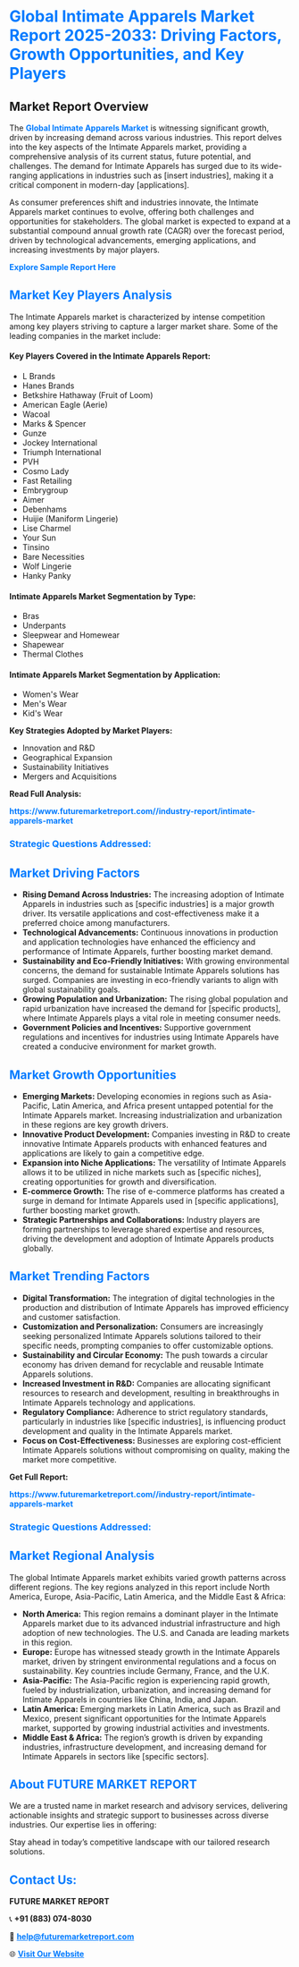 <h1 style="color: #007BFF;">Global Intimate Apparels Market Report 2025-2033: Driving Factors, Growth Opportunities, and Key Players</h1>

<section id="overview">
<h2>Market Report Overview</h2>
<p>The <a href="https://www.futuremarketreport.com//industry-report/intimate-apparels-market" style="color: #007BFF; text-decoration: none;"><strong>Global Intimate Apparels Market</strong></a> is witnessing significant growth, driven by increasing demand across various industries. This report delves into the key aspects of the Intimate Apparels market, providing a comprehensive analysis of its current status, future potential, and challenges. The demand for Intimate Apparels has surged due to its wide-ranging applications in industries such as [insert industries], making it a critical component in modern-day [applications].</p>
<p>As consumer preferences shift and industries innovate, the Intimate Apparels market continues to evolve, offering both challenges and opportunities for stakeholders. The global market is expected to expand at a substantial compound annual growth rate (CAGR) over the forecast period, driven by technological advancements, emerging applications, and increasing investments by major players.</p>
</section>

<section id="overview">
<p><a href="https://www.futuremarketreport.com//request-sample/reportId=87398" style="color: #007BFF; text-decoration: none;"><strong>Explore Sample Report Here</strong></a></p>
</section>

<section id="key-players">
<h2 style="color: #007BFF;">Market Key Players Analysis</h2>
<p>The Intimate Apparels market is characterized by intense competition among key players striving to capture a larger market share. Some of the leading companies in the market include:</p>
<h4>Key Players Covered in the Intimate Apparels Report:</h4>
<ul><li>L Brands</li><li>Hanes Brands</li><li>Betkshire Hathaway (Fruit of Loom)</li><li>American Eagle (Aerie)</li><li>Wacoal</li><li>Marks &amp; Spencer</li><li>Gunze</li><li>Jockey International</li><li>Triumph International</li><li>PVH</li><li>Cosmo Lady</li><li>Fast Retailing</li><li>Embrygroup</li><li>Aimer</li><li>Debenhams</li><li>Huijie (Maniform Lingerie)</li><li>Lise Charmel</li><li>Your Sun</li><li>Tinsino</li><li>Bare Necessities</li><li>Wolf Lingerie</li><li>Hanky Panky</li></ul>
<h4>Intimate Apparels Market Segmentation by Type:</h4>
<ul><li>Bras</li><li>Underpants</li><li>Sleepwear and Homewear</li><li>Shapewear</li><li>Thermal Clothes</li></ul>

<h4>Intimate Apparels Market Segmentation by Application:</h4>
<ul><li>Women&#039;s Wear</li><li>Men&#039;s Wear</li><li>Kid&#039;s Wear</li></ul>
<p><strong>Key Strategies Adopted by Market Players:</strong></p>
<ul>
<li>Innovation and R&D</li>
<li>Geographical Expansion</li>
<li>Sustainability Initiatives</li>
<li>Mergers and Acquisitions</li>
</ul>
</section>

<section>
<p><strong>Read Full Analysis: </strong></p><a href="https://www.futuremarketreport.com//industry-report/intimate-apparels-market" style="color: #007BFF; text-decoration: none;"><strong>https://www.futuremarketreport.com//industry-report/intimate-apparels-market</strong></a>
<h3 style="color: #007BFF;">Strategic Questions Addressed:</h3>
</section>

<section id="driving-factors">
<h2 style="color: #007BFF;">Market Driving Factors</h2>
<ul>
<li><strong>Rising Demand Across Industries:</strong> The increasing adoption of Intimate Apparels in industries such as [specific industries] is a major growth driver. Its versatile applications and cost-effectiveness make it a preferred choice among manufacturers.</li>
<li><strong>Technological Advancements:</strong> Continuous innovations in production and application technologies have enhanced the efficiency and performance of Intimate Apparels, further boosting market demand.</li>
<li><strong>Sustainability and Eco-Friendly Initiatives:</strong> With growing environmental concerns, the demand for sustainable Intimate Apparels solutions has surged. Companies are investing in eco-friendly variants to align with global sustainability goals.</li>
<li><strong>Growing Population and Urbanization:</strong> The rising global population and rapid urbanization have increased the demand for [specific products], where Intimate Apparels plays a vital role in meeting consumer needs.</li>
<li><strong>Government Policies and Incentives:</strong> Supportive government regulations and incentives for industries using Intimate Apparels have created a conducive environment for market growth.</li>
</ul>
</section>

<section id="growth-opportunities">
<h2 style="color: #007BFF;">Market Growth Opportunities</h2>
<ul>
<li><strong>Emerging Markets:</strong> Developing economies in regions such as Asia-Pacific, Latin America, and Africa present untapped potential for the Intimate Apparels market. Increasing industrialization and urbanization in these regions are key growth drivers.</li>
<li><strong>Innovative Product Development:</strong> Companies investing in R&D to create innovative Intimate Apparels products with enhanced features and applications are likely to gain a competitive edge.</li>
<li><strong>Expansion into Niche Applications:</strong> The versatility of Intimate Apparels allows it to be utilized in niche markets such as [specific niches], creating opportunities for growth and diversification.</li>
<li><strong>E-commerce Growth:</strong> The rise of e-commerce platforms has created a surge in demand for Intimate Apparels used in [specific applications], further boosting market growth.</li>
<li><strong>Strategic Partnerships and Collaborations:</strong> Industry players are forming partnerships to leverage shared expertise and resources, driving the development and adoption of Intimate Apparels products globally.</li>
</ul>
</section>

<section id="trending-factors">
<h2 style="color: #007BFF;">Market Trending Factors</h2>
<ul>
<li><strong>Digital Transformation:</strong> The integration of digital technologies in the production and distribution of Intimate Apparels has improved efficiency and customer satisfaction.</li>
<li><strong>Customization and Personalization:</strong> Consumers are increasingly seeking personalized Intimate Apparels solutions tailored to their specific needs, prompting companies to offer customizable options.</li>
<li><strong>Sustainability and Circular Economy:</strong> The push towards a circular economy has driven demand for recyclable and reusable Intimate Apparels solutions.</li>
<li><strong>Increased Investment in R&D:</strong> Companies are allocating significant resources to research and development, resulting in breakthroughs in Intimate Apparels technology and applications.</li>
<li><strong>Regulatory Compliance:</strong> Adherence to strict regulatory standards, particularly in industries like [specific industries], is influencing product development and quality in the Intimate Apparels market.</li>
<li><strong>Focus on Cost-Effectiveness:</strong> Businesses are exploring cost-efficient Intimate Apparels solutions without compromising on quality, making the market more competitive.</li>
</ul>
</section>

<section>
<p><strong>Get Full Report: </strong></p><a href="https://www.futuremarketreport.com//industry-report/intimate-apparels-market" style="color: #007BFF; text-decoration: none;"><strong>https://www.futuremarketreport.com//industry-report/intimate-apparels-market</strong></a>
<h3 style="color: #007BFF;">Strategic Questions Addressed:</h3>
</section>


<section id="regional-analysis">
<h2 style="color: #007BFF;">Market Regional Analysis</h2>
<p>The global Intimate Apparels market exhibits varied growth patterns across different regions. The key regions analyzed in this report include North America, Europe, Asia-Pacific, Latin America, and the Middle East & Africa:</p>
<ul>
<li><strong>North America:</strong> This region remains a dominant player in the Intimate Apparels market due to its advanced industrial infrastructure and high adoption of new technologies. The U.S. and Canada are leading markets in this region.</li>
<li><strong>Europe:</strong> Europe has witnessed steady growth in the Intimate Apparels market, driven by stringent environmental regulations and a focus on sustainability. Key countries include Germany, France, and the U.K.</li>
<li><strong>Asia-Pacific:</strong> The Asia-Pacific region is experiencing rapid growth, fueled by industrialization, urbanization, and increasing demand for Intimate Apparels in countries like China, India, and Japan.</li>
<li><strong>Latin America:</strong> Emerging markets in Latin America, such as Brazil and Mexico, present significant opportunities for the Intimate Apparels market, supported by growing industrial activities and investments.</li>
<li><strong>Middle East & Africa:</strong> The region’s growth is driven by expanding industries, infrastructure development, and increasing demand for Intimate Apparels in sectors like [specific sectors].</li>
</ul>
</section>

<footer>
<h2 style="color: #007BFF;">About FUTURE MARKET REPORT</h2>
<p>We are a trusted name in market research and advisory services, delivering actionable insights and strategic support to businesses across diverse industries. Our expertise lies in offering:</p>

<p>Stay ahead in today’s competitive landscape with our tailored research solutions.</p>

<h2 style="color: #007BFF;">Contact Us:</h2>
<p><strong>FUTURE MARKET REPORT</strong></p>
<p>📞 <strong>+91 (883) 074-8030</strong></p>
<p>📧 <strong><a href="mailto:help@futuremarketreport.com" style="color: #007BFF;">help@futuremarketreport.com</a></strong></p>
<p>🌐 <strong><a href="https://www.futuremarketreport.com/" style="color: #007BFF;">Visit Our Website</a></strong></p>
</footer>
